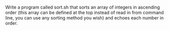 Write a program called sort.sh that sorts an array of integers in ascending order (this
array can be defined at the top instead of read in from command line, you can use any
sorting method you wish) and echoes each number in order.
